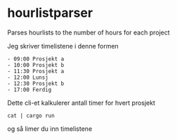 # hourlistparser

Parses hourlists to the number of hours for each project

Jeg skriver timelistene i denne formen

```
- 09:00 Prosjekt a
- 10:00 Prosjekt b
- 11:30 Prosjekt a
- 12:00 Lunsj
- 12:30 Prosjekt b
- 17:00 Ferdig
```

Dette cli-et kalkulerer antall timer for hvert prosjekt

```
cat | cargo run
```

og så limer du inn timelistene
